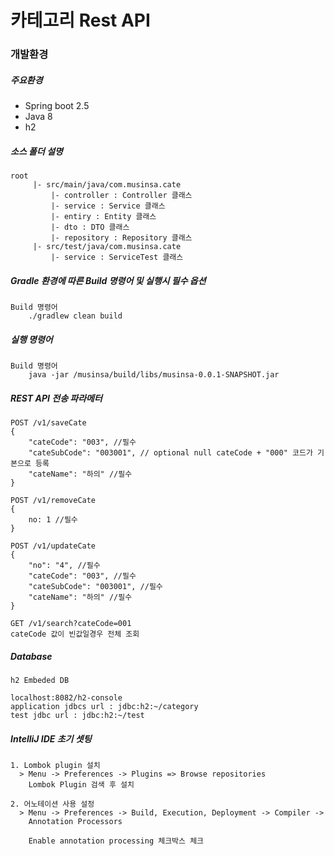 # 카테고리 Rest API

### 개발환경

##### 주요환경
* Spring boot 2.5
* Java 8
* h2
##### 소스 폴더 설명
``` 
root 
     |- src/main/java/com.musinsa.cate
         |- controller : Controller 클래스
         |- service : Service 클래스
         |- entiry : Entity 클래스
         |- dto : DTO 클래스
         |- repository : Repository 클래스
     |- src/test/java/com.musinsa.cate
         |- service : ServiceTest 클래스
```
##### Gradle 환경에 따른 Build 명령어 및 실행시 필수 옵션
```
Build 명령어 
    ./gradlew clean build 
```
##### 실행 명령어
```
Build 명령어 
    java -jar /musinsa/build/libs/musinsa-0.0.1-SNAPSHOT.jar 
```

##### REST API 전송 파라메터 
```
POST /v1/saveCate
{
    "cateCode": "003", //필수
    "cateSubCode": "003001", // optional null cateCode + "000" 코드가 기본으로 등록
    "cateName": "하의" //필수
}

POST /v1/removeCate
{
    no: 1 //필수
}

POST /v1/updateCate
{
    "no": "4", //필수
    "cateCode": "003", //필수
    "cateSubCode": "003001", //필수
    "cateName": "하의" //필수
}

GET /v1/search?cateCode=001
cateCode 값이 빈값일경우 전체 조회

```
##### Database
```
h2 Embeded DB

localhost:8082/h2-console
application jdbcs url : jdbc:h2:~/category
test jdbc url : jdbc:h2:~/test
```
##### IntelliJ IDE 초기 셋팅
```
1. Lombok plugin 설치
  > Menu -> Preferences -> Plugins => Browse repositories
    Lombok Plugin 검색 후 설치
    
2. 어노테이션 사용 설정
  > Menu -> Preferences -> Build, Execution, Deployment -> Compiler ->
    Annotation Processors
    
    Enable annotation processing 체크박스 체크
```